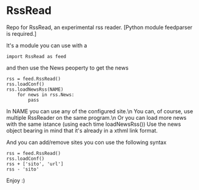 RssRead
=======

Repo for RssRead, an experimental rss reader. 
[Python module feedparser is required.]

It's a module you can use with a 

    import RssRead as feed

and then use the News peoperty to get the news

    rss = feed.RssRead() 
    rss.loadConf()
    rss.loadNewsRss(NAME)
        for news in rss.News:
            pass
 
In NAME you can use any of the configured site.\n
You can, of course, use multiple RssReader on the same program.\n
Or you can load more news with the same istance (using each time loadNewsRss())
Use the news object bearing in mind that it's already in a xthml link format.

And you can add/remove sites you con use the following syntax

    rss = feed.RssRead()
    rss.loadConf()
    rss + ['sito', 'url']
    rss - 'sito'


Enjoy :)
